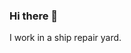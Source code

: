 ### Hi there 👋

I work in a ship repair yard.



<!--
- 👯 I work 5 + 1/2 days a week approx 9 hours a day in a shipyard participating on ship construction
- 🌱 I’m here to learn to program computers learn to write 
- 📫 How to reach me:
#### 
- 🔭 I’m currently working on ...
-    


**hari983/hari983** is a ✨ _special_ ✨ repository because its `README.md` (this file) appears on your GitHub profile.

Here are some ideas to get you started:


 ...
- 👯 I’m looking to collaborate on ...
- 🤔 I’m looking for help with ...
- 💬 Ask me about ...
- 📫 How to reach me: ...
- 😄 Pronouns: ...
- ⚡ Fun fact: ...
-->
